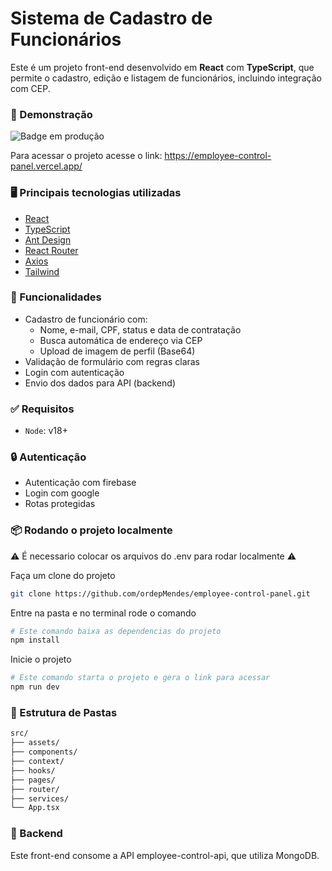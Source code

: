 # Sistema de Cadastro de Funcionários

Este é um projeto front-end desenvolvido em **React** com **TypeScript**, que permite o cadastro, edição e listagem de funcionários, incluindo integração com CEP.

### 🚀 Demonstração

![Badge em produção](http://img.shields.io/static/v1?label=STATUS&message=EM%20PRODUCAO&color=GREEN&style=for-the-badge)

Para acessar o projeto acesse o link: <a href="https://employee-control-panel.vercel.app/">https://employee-control-panel.vercel.app/</a>

### 🖥️ Principais tecnologias utilizadas

- [React](https://reactjs.org/)
- [TypeScript](https://www.typescriptlang.org/)
- [Ant Design](https://ant.design/)
- [React Router](https://reactrouter.com/)
- [Axios](https://axios-http.com/)
- [Tailwind](https://tailwindcss.com/)

### 🔨 Funcionalidades

- Cadastro de funcionário com:
  - Nome, e-mail, CPF, status e data de contratação
  - Busca automática de endereço via CEP
  - Upload de imagem de perfil (Base64)
- Validação de formulário com regras claras
- Login com autenticação
- Envio dos dados para API (backend)

### ✅ Requisitos

- `Node`: v18+

### 🔒 Autenticação
- Autenticação com firebase
- Login com google
- Rotas protegidas

### 📦 Rodando o projeto localmente

⚠️ É necessario colocar os arquivos do .env para rodar localmente ⚠️

Faça um clone do projeto
```bash
git clone https://github.com/ordepMendes/employee-control-panel.git
```

Entre na pasta e no terminal rode o comando
```bash
# Este comando baixa as dependencias do projeto
npm install
```
Inicie o projeto
```bash
# Este comando starta o projeto e gera o link para acessar
npm run dev
```

### 📂 Estrutura de Pastas

```bash
src/
├── assets/
├── components/
├── context/
├── hooks/
├── pages/
├── router/
├── services/
└── App.tsx
```

### 🔗 Backend
Este front-end consome a API employee-control-api, que utiliza MongoDB.
